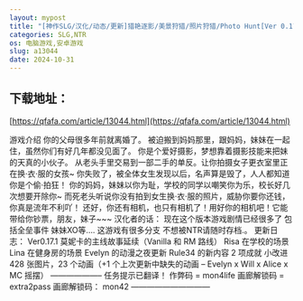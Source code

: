 ```yaml
---
layout: mypost
title: "[神作SLG/汉化/动态/更新]猎艳逐影/美景狩猎/照片狩猎/Photo Hunt[Ver 0.17.1][PC+安卓/4G]"
categories: SLG,NTR
os: 电脑游戏,安卓游戏
slug: a13044
date: 2024-10-31
---
```


## 下载地址：

[https://qfafa.com/article/13044.html](https://qfafa.com/article/13044.html)

游戏介绍
你的父母很多年前就离婚了。
被迫搬到妈妈那里，跟妈妈，妹妹在一起住，虽然你们有好几年都没见面了。
你是个爱好摄影，梦想靠着摄影技能来把妹的天真的小伙子。
从老头手里交易到一部二手的单反。让你拍摄女子更衣室里正在换·衣·服的女孩~
你失败了，被全体女生发现以后，名声算是毁了，人人都知道你是个偷·拍狂！
你的妈妈，妹妹以你为耻，学校的同学以嘲笑你为乐，校长好几次想要开除你~
而死老头听说你没有拍到女生换·衣·服的照片，威胁你要你还钱，你真是流年不利吖！
还好，你还有相机，也只有相机了！用好你的相机吧！它能带给你钞票，朋友，妹子~~~
汉化者的话：
现在这个版本游戏剧情已经很多了 包括全垒事件 妹妹XO等….
这游戏有很多分支 不想被NTR请随时存档.。
更新日志：
Ver0.17.1
莫妮卡的主线故事延续（Vanilla 和 RM 路线）
Risa 在学校的场景
Lina 在健身房的场景
Evelyn 的动漫之夜更新
Rule34 的新内容
2 项成就
小改进
428 张图片，23 个动画（+1 个上次更新中缺失的动画 – Evelyn x Will x Alice x MC 摇摆）
——————–
任务提示已翻译！
作弊码 = mon4life
画廊解锁码 = extra2pass
画廊解锁码： mon42
——————————